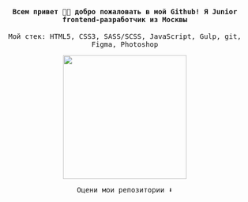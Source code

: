 <h4 align="center"><samp>Всем привет 👋🏼 добро пожаловать в мой Github! Я Junior frontend-разработчик из Москвы</samp></h4>

<p align="center"><samp>Мой стек: HTML5, CSS3, SASS/SCSS, JavaScript, Gulp, git, Figma, Photoshop</samp></p>

<p align="center">
  <img width="250" height="250" src="https://media.giphy.com/media/v1.Y2lkPTc5MGI3NjExZTcwZjIyYTJiMzg4OTdkZDMyOTdkNzBmOWRiNTdmZWFkODAyNWExZSZlcD12MV9pbnRlcm5hbF9naWZzX2dpZklkJmN0PXM/pCxK8loDjJKm2ElmSA/giphy.gif">
</p>

<p align="center"><samp>Оцени мои репозитории ⬇️</samp></p>

